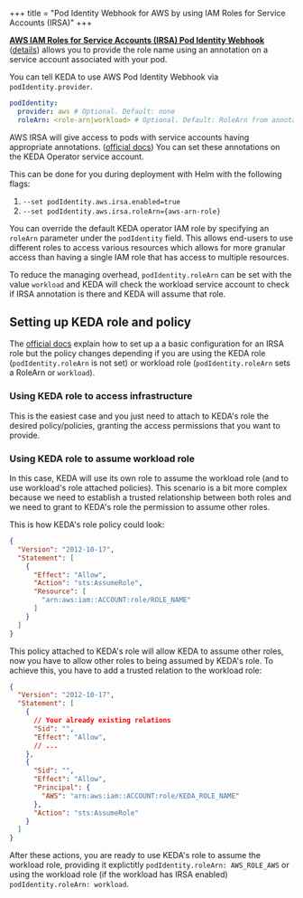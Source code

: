 +++
title = "Pod Identity Webhook for AWS by using IAM Roles for Service Accounts (IRSA)"
+++

[**AWS IAM Roles for Service Accounts (IRSA) Pod Identity Webhook**](https://github.com/aws/amazon-eks-pod-identity-webhook) ([details](https://aws.amazon.com/blogs/opensource/introducing-fine-grained-iam-roles-service-accounts/)) allows you to provide the role name using an annotation on a service account associated with your pod.

You can tell KEDA to use AWS Pod Identity Webhook via `podIdentity.provider`.

```yaml
podIdentity:
  provider: aws # Optional. Default: none
  roleArn: <role-arn|workload> # Optional. Default: RoleArn from annotation on service-account.
```

AWS IRSA will give access to pods with service accounts having appropriate annotations. ([official docs](https://aws.amazon.com/es/blogs/opensource/introducing-fine-grained-iam-roles-service-accounts/)) You can set these annotations on the KEDA Operator service account.

This can be done for you during deployment with Helm with the following flags: 

1. `--set podIdentity.aws.irsa.enabled=true`
2. `--set podIdentity.aws.irsa.roleArn={aws-arn-role}`

You can override the default KEDA operator IAM role by specifying an `roleArn` parameter under the `podIdentity` field. This allows end-users to use different roles to access various resources which allows for more granular access than having a single IAM role that has access to multiple resources.

To reduce the managing overhead, `podIdentity.roleArn` can be set with the value `workload` and KEDA will check the workload service account to check if IRSA annotation is there and KEDA will assume that role.

## Setting up KEDA role and policy

The [official docs](https://aws.amazon.com/es/blogs/opensource/introducing-fine-grained-iam-roles-service-accounts/) explain how to set up a a basic configuration for an IRSA role but the policy changes depending if you are using the KEDA role (`podIdentity.roleArn` is not set) or workload role (`podIdentity.roleArn` sets a RoleArn or `workload`).

### Using KEDA role to access infrastructure

This is the easiest case and you just need to attach to KEDA's role the desired policy/policies, granting the access permissions that you want to provide.

### Using KEDA role to assume workload role

In this case, KEDA will use its own role to assume the workload role (and to use workload's role attached policies). This scenario is a bit more complex because we need to establish a trusted relationship between both roles and we need to grant to KEDA's role the permission to assume other roles.

This is how KEDA's role policy could look:

```json
{
  "Version": "2012-10-17",
  "Statement": [
    {
      "Effect": "Allow",
      "Action": "sts:AssumeRole",
      "Resource": [
        "arn:aws:iam::ACCOUNT:role/ROLE_NAME"
      ]
    }
  ]
}
```

This policy attached to KEDA's role will allow KEDA to assume other roles, now you have to allow other roles to being assumed by KEDA's role. To achieve this, you have to add a trusted relation to the workload role:

```json
{
  "Version": "2012-10-17",
  "Statement": [
    {
      // Your already existing relations
      "Sid": "",
      "Effect": "Allow",
      // ...
    },
    {
      "Sid": "",
      "Effect": "Allow",
      "Principal": {
        "AWS": "arn:aws:iam::ACCOUNT:role/KEDA_ROLE_NAME"
      },
      "Action": "sts:AssumeRole"
    }
  ]
}
```

After these actions, you are ready to use KEDA's role to assume the workload role, providing it explictitly `podIdentity.roleArn: AWS_ROLE_AWS` or using the workload role (if the workload has IRSA enabled) `podIdentity.roleArn: workload`.